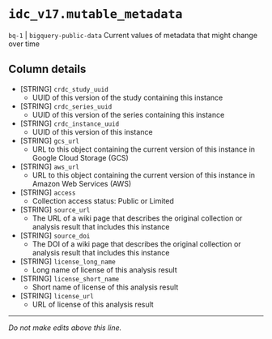 # `idc_v17.mutable_metadata`
`bq-1` | `bigquery-public-data`
Current values of metadata that might change over time

## Column details
* [STRING]    `crdc_study_uuid`
  - UUID of this version of the study containing this instance
* [STRING]    `crdc_series_uuid`
  - UUID of this version of the series containing this instance
* [STRING]    `crdc_instance_uuid`
  - UUID of this version of this instance
* [STRING]    `gcs_url`
  - URL to this object containing the current version of this instance in Google Cloud Storage (GCS)
* [STRING]    `aws_url`
  - URL to this object containing the current version of this instance in Amazon Web Services (AWS)
* [STRING]    `access`
  - Collection access status: Public or Limited
* [STRING]    `source_url`
  - The URL of a wiki page that describes the original collection or analysis result that includes this instance
* [STRING]    `source_doi`
  - The DOI of a wiki page that describes the original collection or analysis result that includes this instance
* [STRING]    `license_long_name`
  - Long name of license of this analysis result
* [STRING]    `license_short_name`
  - Short name of license of this analysis result
* [STRING]    `license_url`
  - URL of license of this analysis result

-------------------------------------------------------------------------------
*Do not make edits above this line.*
